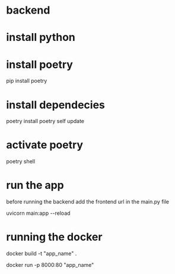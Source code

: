 # backend

# install python 

# install poetry
pip install poetry 

# install dependecies
poetry install
poetry self update

# activate poetry
poetry shell

# run the app
before running the backend add the frontend url in the main.py file

uvicorn main:app --reload

# running the docker

docker build -t "app_name" .

docker run -p 8000:80 "app_name"

